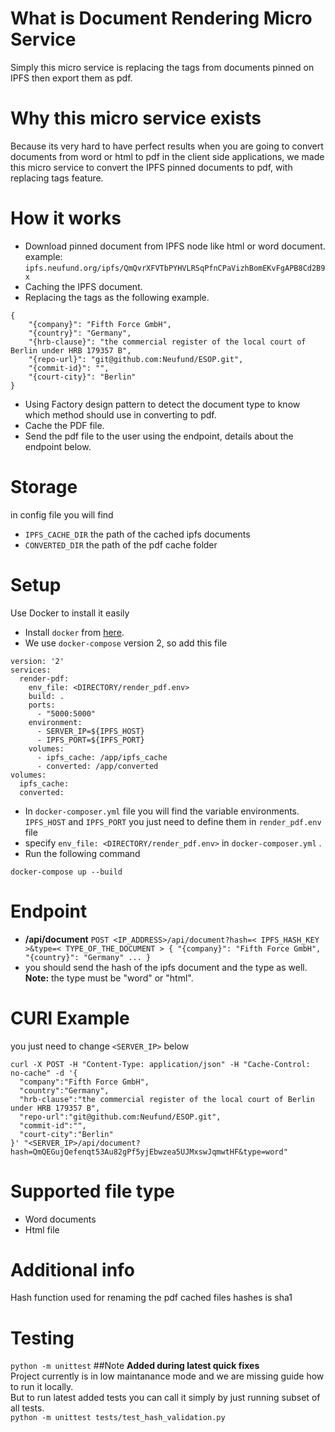 # What is Document Rendering Micro Service
Simply this micro service is replacing the tags from documents pinned on IPFS then export them as pdf.

# Why this micro service exists
Because its very hard to have perfect results when you are going to convert documents from word or html 
to pdf in the client side applications, we made this micro service to convert the 
IPFS pinned documents to pdf, with replacing tags feature.

# How it works
- Download pinned document from IPFS node like html or word document.<br/>
example: `ipfs.neufund.org/ipfs/QmQvrXFVTbPYHVLRSqPfnCPaVizhBomEKvFgAPB8Cd2B9x`
- Caching the IPFS document.
- Replacing the tags as the following example.
 
```
{
    "{company}": "Fifth Force GmbH",
    "{country}": "Germany",
    "{hrb-clause}": "the commercial register of the local court of Berlin under HRB 179357 B",
    "{repo-url}": "git@github.com:Neufund/ESOP.git",
    "{commit-id}": "",
    "{court-city}": "Berlin"
}
```

- Using Factory design pattern to detect the document type to know which method should use in converting 
to pdf.
- Cache the PDF file.
- Send the pdf file to the user using the endpoint, details about the endpoint below.
# Storage
in config file you will find 
- `IPFS_CACHE_DIR` the path of the cached ipfs documents
- `CONVERTED_DIR` the path of the pdf cache folder

# Setup
Use Docker to install it easily <br/>
- Install `docker` from <a target="_blank" href="https://docs.docker.com/engine/installation/">here</a>.
- We use `docker-compose` version 2, so add this file 
```
version: '2'
services:
  render-pdf:
    env_file: <DIRECTORY/render_pdf.env>
    build: .
    ports:
      - "5000:5000"
    environment:
      - SERVER_IP=${IPFS_HOST}
      - IPFS_PORT=${IPFS_PORT}
    volumes:
      - ipfs_cache: /app/ipfs_cache
      - converted: /app/converted
volumes:
  ipfs_cache:
  converted:
```

- In `docker-composer.yml` file you will find the variable environments.
 `IPFS_HOST` and `IPFS_PORT` you just need to define them in `render_pdf.env` file
- specify `env_file: <DIRECTORY/render_pdf.env>` in `docker-composer.yml` .
- Run the following command

```
docker-compose up --build
```

# Endpoint
- <b>/api/document</b>
`POST <IP_ADDRESS>/api/document?hash=< IPFS_HASH_KEY >&type=< TYPE_OF_THE_DOCUMENT > {
    "{company}": "Fifth Force GmbH",
    "{country}": "Germany"
    ...
}`
- you should send the hash of the ipfs document and the type as well.<br/>
<b>Note:</b> the type must be "word" or "html".

# CURl Example
you just need to change `<SERVER_IP>` below
```
curl -X POST -H "Content-Type: application/json" -H "Cache-Control: no-cache" -d '{
  "company":"Fifth Force GmbH",
  "country":"Germany",
  "hrb-clause":"the commercial register of the local court of Berlin under HRB 179357 B",
  "repo-url":"git@github.com:Neufund/ESOP.git",
  "commit-id":"",
  "court-city":"Berlin"
}' "<SERVER_IP>/api/document?hash=QmQEGujQefenqt53Au82gPf5yjEbwzea5UJMxswJqmwtHF&type=word"
```

# Supported file type
- Word documents
- Html file

# Additional info
Hash function used for renaming the pdf cached files hashes is sha1

# Testing
`python -m unittest`
##Note
**Added during latest quick fixes**  
Project currently is in low maintanance mode and we are missing guide how to run it locally.  
But to run latest added tests you can call it simply by just running subset of all tests.  
`python -m unittest tests/test_hash_validation.py`
